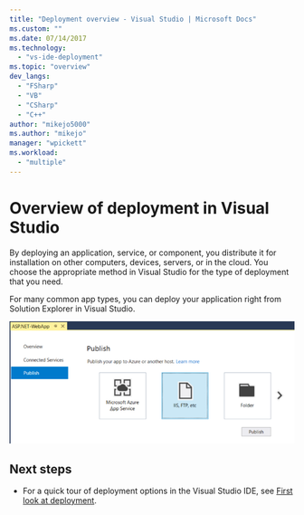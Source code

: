 ```yaml
---
title: "Deployment overview - Visual Studio | Microsoft Docs"
ms.custom: ""
ms.date: 07/14/2017
ms.technology: 
  - "vs-ide-deployment"
ms.topic: "overview"
dev_langs: 
  - "FSharp"
  - "VB"
  - "CSharp"
  - "C++"
author: "mikejo5000"
ms.author: "mikejo"
manager: "wpickett"
ms.workload: 
  - "multiple"
---
```


# Overview of deployment in Visual Studio

By deploying an application, service, or component, you distribute it for installation on other computers, devices, servers, or in the cloud. You choose the appropriate method in Visual Studio for the type of deployment that you need. 

For many common app types, you can deploy your application right from Solution Explorer in Visual Studio.

![Choose a publishing option](../deployment/media/quickstart-publish-iis-ftp.png)

## Next steps

* For a quick tour of deployment options in the Visual Studio IDE, see [First look at deployment](../deployment/deploying-applications-services-and-components.md).
